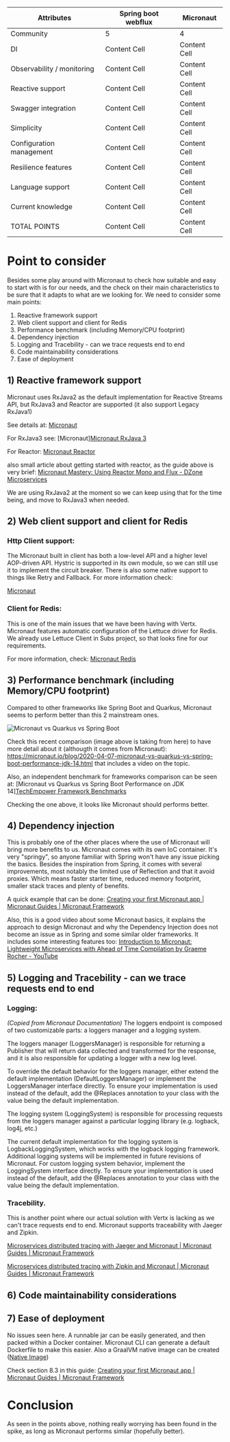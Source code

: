|Attributes    | Spring boot webflux | Micronaut     |
| -------------  | -------------       | ------------  |
| Community      | 5        | 4  |
|    DI          | Content Cell        | Content Cell  |
|    Observability / monitoring	          | Content Cell        | Content Cell  |
|    Reactive support	          | Content Cell        | Content Cell  |
|    Swagger integration	          | Content Cell        | Content Cell  |
|    Simplicity          | Content Cell        | Content Cell  |
|    Configuration management	          | Content Cell        | Content Cell  |
|    Resilience features	          | Content Cell        | Content Cell  |
|    Language support	          | Content Cell        | Content Cell  |
|    Current knowledge		          | Content Cell        | Content Cell  |
|    TOTAL POINTS		          | Content Cell        | Content Cell  |


# Point to consider
Besides some play around with Micronaut to check how suitable and easy to start with is for our needs, and the check on their main characteristics to be sure that it adapts to what are we looking for. We need to consider some main points:
1. Reactive framework support
2. Web client support and client for Redis
3. Performance benchmark (including Memory/CPU footprint)
4. Dependency injection
5. Logging and Tracebility - can we trace requests end to end
6. Code maintainability considerations
7. Ease of deployment 

## 1) Reactive framework support
Micronaut uses RxJava2 as the default implementation for Reactive Streams API, but RxJava3 and Reactor are supported (it also support Legacy RxJava1)

See details at: 
[Micronaut](https://docs.micronaut.io/snapshot/guide/index.html#reactiveConfigs)

For RxJava3 see:
[Micronaut][Micronaut RxJava 3](https://micronaut-projects.github.io/micronaut-rxjava3/latest/guide/)

For Reactor:
[Micronaut Reactor](https://micronaut-projects.github.io/micronaut-reactor/snapshot/guide/index.html)

also small article about getting started with reactor, as the guide above is very brief: 
[Micronaut Mastery: Using Reactor Mono and Flux - DZone Microservices](https://dzone.com/articles/micronaut-mastery-using-reactor-mono-and-flux)

We are using RxJava2 at the moment so we can keep using that for the time being, and move to RxJava3 when needed.

## 2) Web client support and client for Redis

### Http Client support:
The Micronaut built in client has both a low-level API and a higher level AOP-driven API. Hystric is supported in its own module, so we can still use it to implement the circuit breaker. There is also some native support to things like Retry and Fallback. For more information check:

[Micronaut](https://docs.micronaut.io/snapshot/guide/index.html#httpClient)


### Client for Redis:
This is one of the main issues that we have been having with Vertx. Micronaut features automatic configuration of the Lettuce driver for Redis. We already use Lettuce Client in Subs project, so that looks fine for our requirements.


For more information, check: [Micronaut Redis](https://micronaut-projects.github.io/micronaut-redis/snapshot/guide/) 


## 3) Performance benchmark (including Memory/CPU footprint)

Compared to other frameworks like Spring Boot and Quarkus, Micronaut seems to perform better than this 2 mainstream ones.

![Micronaut vs Quarkus vs Spring Boot](https://micronaut.io/blog/2020-04-07-img02.jpeg)

Check this recent comparison (image above is taking from here) to have more detail about it (althougth it comes from Micronaut):
https://micronaut.io/blog/2020-04-07-micronaut-vs-quarkus-vs-spring-boot-performance-jdk-14.html
that includes a video on the topic.

Also, an independent benchmark for frameworks comparison can be seen at: 
[Micronaut vs Quarkus vs Spring Boot Performance on JDK 14][TechEmpower Framework Benchmarks](https://www.techempower.com/benchmarks/#section=data-r19&hw=cl&test=composite)

Checking the one above, it looks like Micronaut should performs better.


## 4) Dependency injection

This is probably one of the other places where the use of Micronaut will bring more benefits to us. Micronaut comes with its own IoC container. It's very "springy", so anyone familiar with Spring won't have any issue picking the basics. Besides the inspiration from Spring, it comes with several improvements, most notably the limited use of Reflection and that it avoid proxies. Which means faster starter time, reduced memory footprint, smaller stack traces and plenty of benefits.

A quick example that can be done:
[Creating your first Micronaut app \| Micronaut Guides | Micronaut Framework](https://guides.micronaut.io/creating-your-first-micronaut-app/guide/index.html)

Also, this is a good video about some Micronaut basics, it explains the approach to design Micronaut and why the Dependency Injection does not become an issue as in Spring and some similar older frameworks. It includes some interesting features too:
[Introduction to Micronaut: Lightweight Microservices with Ahead of Time Compilation by Graeme Rocher - YouTube](https://www.youtube.com/watch?v=P1qp_l5EFic)


## 5) Logging and Tracebility - can we trace requests end to end

### Logging:

_(Copied from Micronaut Documentation)_
The loggers endpoint is composed of two customizable parts: a loggers manager and a logging system.

The loggers manager (LoggersManager) is responsible for returning a Publisher that will return data collected and transformed for the response, and it is also responsible for updating a logger with a new log level.

To override the default behavior for the loggers manager, either extend the default implementation (DefaultLoggersManager) or implement the LoggersManager interface directly. To ensure your implementation is used instead of the default, add the @Replaces annotation to your class with the value being the default implementation.

The logging system (LoggingSystem) is responsible for processing requests from the loggers manager against a particular logging library (e.g. logback, log4j, etc.)

The current default implementation for the logging system is LogbackLoggingSystem, which works with the logback logging framework. Additional logging systems will be implemented in future revisions of Micronaut. For custom logging system behavior, implement the LoggingSystem interface directly. To ensure your implementation is used instead of the default, add the @Replaces annotation to your class with the value being the default implementation.


### Tracebility.

This is another point where our actual solution with Vertx is lacking as we can't trace requests end to end. Micronaut supports traceability with Jaeger and Zipkin.

[Microservices distributed tracing with Jaeger and Micronaut \| Micronaut Guides | Micronaut Framework](https://guides.micronaut.io/micronaut-microservices-distributed-tracing-jaeger/guide/index.html)

[Microservices distributed tracing with Zipkin and Micronaut \| Micronaut Guides | Micronaut Framework](https://guides.micronaut.io/micronaut-microservices-distributed-tracing-zipkin/guide/index.html)


## 6) Code maintainability considerations


## 7) Ease of deployment 

No issues seen here. A runnable jar can be easily generated, and then packed within a Docker container. Micronaut CLI can generate a default Dockerfile to make this easier. 
Also a GraalVM native image can be created ([Native Image](https://www.graalvm.org/docs/reference-manual/native-image/))

Check section 8.3 in this guide: [Creating your first Micronaut app \| Micronaut Guides | Micronaut Framework](https://guides.micronaut.io/creating-your-first-micronaut-app/guide/index.html)

# Conclusion
As seen in the points above, nothing really worrying has been found in the spike, as long as Micronaut performs similar (hopefully better).
